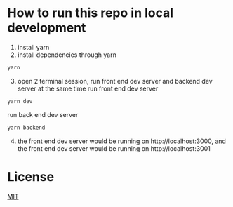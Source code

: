 # How to run this repo in local development
1. install yarn
2. install dependencies through yarn
```bash
yarn
```
3. open 2 terminal session, run front end dev server and backend dev server at the same time
run front end dev server
```bash
yarn dev
```
run back end dev server
```bash
yarn backend
```
4. the front end dev server would be running on http://localhost:3000, and the front end dev server would be running on http://localhost:3001

# License
[MIT](LICENSE)
